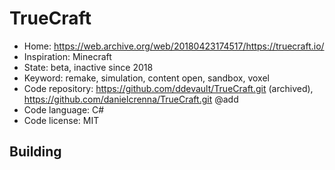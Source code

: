 # TrueCraft

- Home: https://web.archive.org/web/20180423174517/https://truecraft.io/
- Inspiration: Minecraft
- State: beta, inactive since 2018
- Keyword: remake, simulation, content open, sandbox, voxel
- Code repository: https://github.com/ddevault/TrueCraft.git (archived), https://github.com/danielcrenna/TrueCraft.git @add
- Code language: C#
- Code license: MIT

## Building
